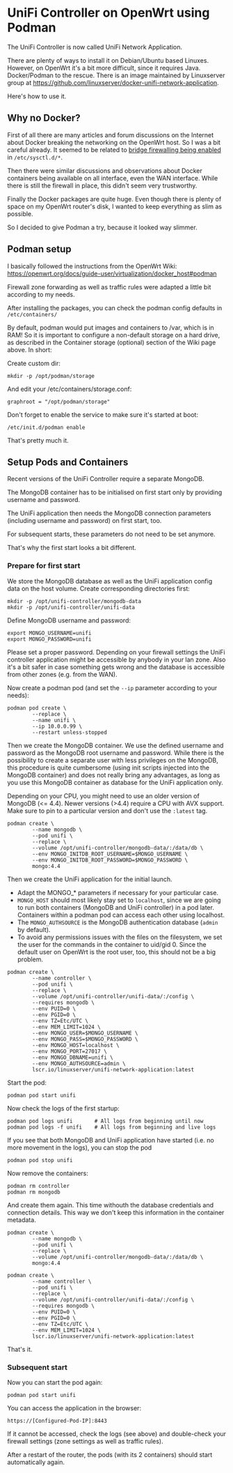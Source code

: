 # UniFi Controller on OpenWrt using Podman

The UniFi Controller is now called UniFi Network Application.

There are plenty of ways to install it on Debian/Ubuntu based Linuxes. However, on OpenWrt it's a bit more difficult, since it requires Java.
Docker/Podman to the rescue. There is an image maintained by Linuxserver group at https://github.com/linuxserver/docker-unifi-network-application.

Here's how to use it.

## Why no Docker?

First of all there are many articles and forum discussions on the Internet about Docker breaking the networking on the OpenWrt host. So I was a bit careful already. It seemed to be related to [bridge firewalling being enabled](https://forum.openwrt.org/t/openwrt-with-the-unifi-controller/128789/10) in `/etc/sysctl.d/*`.

Then there were similar discussions and observations about Docker containers being available on all interface, even the WAN interface. While there is still the firewall in place, this didn't seem very trustworthy.

Finally the Docker packages are quite huge. Even though there is plenty of space on my OpenWrt router's disk, I wanted to keep everything as slim as possible.

So I decided to give Podman a try, because it looked way slimmer.

## Podman setup

I basically followed the instructions from the OpenWrt Wiki: https://openwrt.org/docs/guide-user/virtualization/docker_host#podman

Firewall zone forwarding as well as traffic rules were adapted a little bit according to my needs.

After installing the packages, you can check the podman config defaults in `/etc/containers/`

By default, podman would put images and containers to /var, which is in RAM! So it is important to configure a non-default storage on a hard drive, as described in the Container storage (optional) section of the Wiki page above. In short:

Create custom dir:
```
mkdir -p /opt/podman/storage
```

And edit your /etc/containers/storage.conf:
```
graphroot = "/opt/podman/storage"
```

Don't forget to enable the service to make sure it's started at boot:
```
/etc/init.d/podman enable
```

That's pretty much it.

## Setup Pods and Containers

Recent versions of the UniFi Controller require a separate MongoDB.

The MongoDB container has to be initialised on first start only by providing username and password.

The UniFi application then needs the MongoDB connection parameters (including username and password) on first start, too.

For subsequent starts, these parameters do not need to be set anymore.

That's why the first start looks a bit different.

### Prepare for first start

We store the MongoDB database as well as the UniFi application config data on the host volume. Create corresponding directories first:

```
mkdir -p /opt/unifi-controller/mongodb-data
mkdir -p /opt/unifi-controller/unifi-data
```

Define MongoDB username and password:

```
export MONGO_USERNAME=unifi
export MONGO_PASSWORD=unifi
```
Please set a proper password. Depending on your firewall settings the UniFi controller application might be accessible by anybody in your lan zone. Also it's a bit safer in case something gets wrong and the database is accessible from other zones (e.g. from the WAN).

Now create a podman pod (and set the `--ip` parameter according to your needs):

```
podman pod create \
        --replace \
        --name unifi \
        --ip 10.0.0.99 \
        --restart unless-stopped
```

Then we create the MongoDB container. We use the defined username and password as the MongoDB root username and password. While there is the possibility to create a separate user with less privileges on the MongoDB, this procedure is quite cumbersome (using init scripts injected into the MongoDB container) and does not really bring any advantages, as long as you use this MongoDB container as database for the UniFi application only.

Depending on your CPU, you might need to use an older version of MongoDB (<= 4.4). Newer versions (>4.4) require a CPU with AVX support. Make sure to pin to a particular version and don't use the `:latest` tag.

```
podman create \
        --name mongodb \
        --pod unifi \
        --replace \
        --volume /opt/unifi-controller/mongodb-data/:/data/db \
        --env MONGO_INITDB_ROOT_USERNAME=$MONGO_USERNAME \
        --env MONGO_INITDB_ROOT_PASSWORD=$MONGO_PASSWORD \
        mongo:4.4
```

Then we create the UniFi application for the initial launch.

- Adapt the MONGO_* parameters if necessary for your particular case.
- `MONGO_HOST` should most likely stay set to `localhost`, since we are going to run both containers (MongoDB and UniFi controller) in a pod later. Containers within a podman pod can access each other using localhost.
- The `MONGO_AUTHSOURCE` is the MongoDB authentication database (`admin` by default).
- To avoid any permissions issues with the files on the filesystem, we set the user for the commands in the container to uid/gid 0. Since the default user on OpenWrt is the root user, too, this should not be a big problem.

```
podman create \
        --name controller \
        --pod unifi \
        --replace \
        --volume /opt/unifi-controller/unifi-data/:/config \
        --requires mongodb \
        --env PUID=0 \
        --env PGID=0 \
        --env TZ=Etc/UTC \
        --env MEM_LIMIT=1024 \
        --env MONGO_USER=$MONGO_USERNAME \
        --env MONGO_PASS=$MONGO_PASSWORD \
        --env MONGO_HOST=localhost \
        --env MONGO_PORT=27017 \
        --env MONGO_DBNAME=unifi \
        --env MONGO_AUTHSOURCE=admin \
        lscr.io/linuxserver/unifi-network-application:latest
```

Start the pod:

```
podman pod start unifi
```

Now check the logs of the first startup:

```
podman pod logs unifi       # All logs from beginning until now
podman pod logs -f unifi    # All logs from beginning and live logs
```

If you see that both MongoDB and UniFi application have started (i.e. no more movement in the logs), you can stop the pod

```
podman pod stop unifi
```

Now remove the containers:
```
podman rm controller
podman rm mongodb
```

And create them again. This time withouth the database credentials and connection details. This way we don't keep this information in the container metadata.

```
podman create \
        --name mongodb \
        --pod unifi \
        --replace \
        --volume /opt/unifi-controller/mongodb-data/:/data/db \
        mongo:4.4
```
```
podman create \
        --name controller \
        --pod unifi \
        --replace \
        --volume /opt/unifi-controller/unifi-data/:/config \
        --requires mongodb \
        --env PUID=0 \
        --env PGID=0 \
        --env TZ=Etc/UTC \
        --env MEM_LIMIT=1024 \
        lscr.io/linuxserver/unifi-network-application:latest
```

That's it.

### Subsequent start

Now you can start the pod again:

```
podman pod start unifi
```

You can access the application in the browser:

```
https://[Configured-Pod-IP]:8443
```

If it cannot be accessed, check the logs (see above) and double-check your firewall settings (zone settings as well as traffic rules).

After a restart of the router, the pods (with its 2 containers) should start automatically again.
